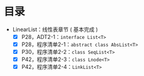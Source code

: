 # 目录

-   LinearList：线性表章节 ( 基本完成 ) 
    -   [x] P28，ADT2-1：`interface List<T>` 
    -   [x] P28，程序清单2-1：`abstract class AbsList<T>` 
    -   [x] P30，程序清单2-2：`class SeqList<T> ` 
    -   [x] P42，程序清单2-3：`class Lnode<T>` 
    -   [x] P42，程序清单2-4：`LinkList<T>` 